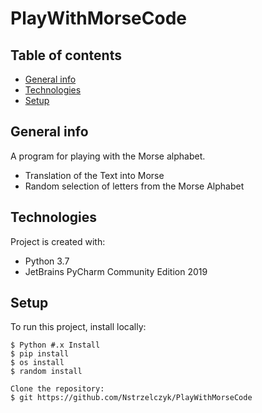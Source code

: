 # PlayWithMorseCode
 
## Table of contents
* [General info](#general-info)
* [Technologies](#technologies)
* [Setup](#setup)

## General info
A program for playing with the Morse alphabet. 
* Translation of the Text into Morse
* Random selection of letters from the Morse Alphabet

## Technologies
Project is created with:
* Python 3.7
* JetBrains PyCharm Community Edition 2019

## Setup
To run this project, install locally:
```
$ Python #.x Install
$ pip install
$ os install
$ random install

Clone the repository:
$ git https://github.com/Nstrzelczyk/PlayWithMorseCode
```
